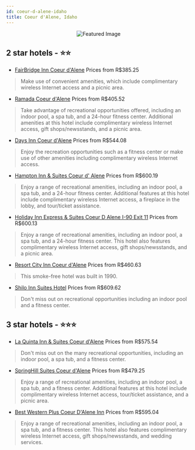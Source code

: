 ```yaml
---
id: coeur-d-alene-idaho
title: Coeur d'Alene, Idaho
---
```


<center><img src="https://i.travelapi.com/hotels/1000000/200000/199700/199651/e30c8053_z.jpg" alt="Featured Image" /></center>


##  2 star hotels - ⭐️⭐️

-    [FairBridge Inn Coeur d'Alene](https://us.hurb.com/hotels/coeur-d-alene/fairbridge-inn-coeur-d-alene-JNP-JP187370?cmp=18055) Prices from R$385.25
   > Make use of convenient amenities, which include complimentary wireless Internet access and a picnic area.
-    [Ramada Coeur d'Alene](https://us.hurb.com/hotels/coeur-d-alene/ramada-coeur-d-alene-JNP-JP013319?cmp=18055) Prices from R$405.52
   > Take advantage of recreational opportunities offered, including an indoor pool, a spa tub, and a 24-hour fitness center. Additional amenities at this hotel include complimentary wireless Internet access, gift shops/newsstands, and a picnic area.
-    [Days Inn Coeur d'Alene](https://us.hurb.com/hotels/coeur-d-alene/days-inn-coeur-d-alene-JNP-JP974192?cmp=18055) Prices from R$544.08
   > Enjoy the recreation opportunities such as a fitness center or make use of other amenities including complimentary wireless Internet access.
-    [Hampton Inn & Suites Coeur d' Alene](https://us.hurb.com/hotels/coeur-d-alene/hampton-inn-suites-coeur-d-alene-JNP-JP060507?cmp=18055) Prices from R$600.19
   > Enjoy a range of recreational amenities, including an indoor pool, a spa tub, and a 24-hour fitness center. Additional features at this hotel include complimentary wireless Internet access, a fireplace in the lobby, and tour/ticket assistance.
-    [Holiday Inn Express & Suites Coeur D Alene I-90 Exit 11](https://us.hurb.com/hotels/coeur-d-alene/holiday-inn-express-suites-coeur-d-alene-i-90-exit-11-JNP-JP768695?cmp=18055) Prices from R$600.13
   > Enjoy a range of recreational amenities, including an indoor pool, a spa tub, and a 24-hour fitness center. This hotel also features complimentary wireless Internet access, gift shops/newsstands, and a picnic area.
-    [Resort City Inn Coeur d'Alene](https://us.hurb.com/hotels/coeur-d-alene/resort-city-inn-coeur-d-alene-JNP-JP791041?cmp=18055) Prices from R$460.63
   > This smoke-free hotel was built in 1990.
-    [Shilo Inn Suites Hotel](https://us.hurb.com/hotels/coeur-d-alene/shilo-inn-suites-hotel-JNP-JP853133?cmp=18055) Prices from R$609.62
   > Don't miss out on recreational opportunities including an indoor pool and a fitness center.

##  3 star hotels - ⭐️⭐️⭐️

-    [La Quinta Inn & Suites Coeur d'Alene](https://us.hurb.com/hotels/coeur-d-alene/la-quinta-inn-suites-coeur-d-alene-JNP-JP833452?cmp=18055) Prices from R$575.54
   > Don't miss out on the many recreational opportunities, including an indoor pool, a spa tub, and a fitness center.
-    [SpringHill Suites Coeur d'Alene](https://us.hurb.com/hotels/coeur-d-alene/springhill-suites-coeur-d-alene-JNP-JP815259?cmp=18055) Prices from R$479.25
   > Enjoy a range of recreational amenities, including an indoor pool, a spa tub, and a fitness center. Additional features at this hotel include complimentary wireless Internet access, tour/ticket assistance, and a picnic area.
-    [Best Western Plus Coeur D'Alene Inn](https://us.hurb.com/hotels/coeur-d-alene/best-western-plus-coeur-d-alene-inn-JNP-JP060508?cmp=18055) Prices from R$595.04
   > Enjoy a range of recreational amenities, including an indoor pool, a spa tub, and a fitness center. This hotel also features complimentary wireless Internet access, gift shops/newsstands, and wedding services.
